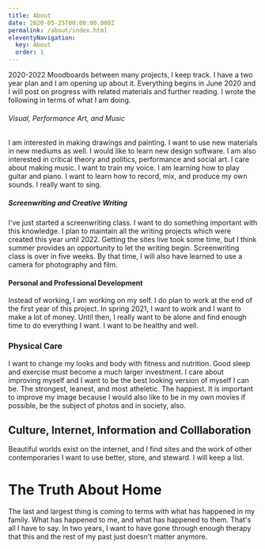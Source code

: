 ```yaml
---
title: About
date: 2020-05-25T00:00:00.000Z
permalink: /about/index.html
eleventyNavigation:
  key: About
  order: 1
---
```

2020-2022 Moodboards between many projects, I keep track. I have a two year plan and I am opening up about it. Everything begins in June 2020 and I will post on progress with related materials and further reading. I wrote the following in terms of what I am doing. 

###### Visual, Performance Art, and Music

I am interested in making drawings and painting. I want to use new materials in new mediums as well. I would like to learn new design software. I am also interested in critical theory and politics, performance and social art. I care about making music. I want to train my voice. I am learning how to play guitar and piano. I want to learn how to record, mix, and produce my own sounds. I really want to sing.

##### Screenwriting and Creative Writing

I've just started a screenwriting class. I want to do something important with this knowledge. I plan to maintain all the writing projects which were created this year until 2022. Getting the sites live took some time, but I think summer provides an opportunity to let the writing begin. Screenwriting class is over in five weeks. By that time, I will also have learned to use a camera for photography and film.

#### Personal and Professional Development

Instead of working, I am working on my self. I do plan to work at the end of the first year of this project. In spring 2021, I want to work and I want to make a lot of money. Until then, I really want to be alone and find enough time to do everything I want. I want to be healthy and well.

### Physical Care

I want to change my looks and body with fitness and nutrition. Good sleep and exercise must become a much larger investment. I care about improving myself and I want to be the best looking version of myself I can be. The strongest, leanest, and most atheletic. The happiest. It is important to improve my image because I would also like to be in my own movies if possible, be the subject of photos and in society, also. 

## Culture, Internet, Information and Colllaboration

Beautiful worlds exist on the internet, and I find sites and the work of other contemporaries I want to use better, store, and steward. I will keep a list.

# The Truth About Home

The last and largest thing is coming to terms with what has happened in my family. What has happened to me, and what has happened to them. That's all I have to say. In two years, I want to have gone through enough therapy that this and the rest of my past just doesn't matter anymore.
